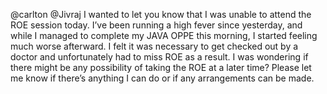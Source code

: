 @carlton @Jivraj I wanted to let you know that I was unable to attend the ROE session today. I’ve been running a high fever since yesterday, and while I managed to complete my JAVA OPPE this morning, I started feeling much worse afterward. I felt it was necessary to get checked out by a doctor and unfortunately had to miss ROE as a result. I was wondering if there might be any possibility of taking the ROE at a later time? Please let me know if there’s anything I can do or if any arrangements can be made.
